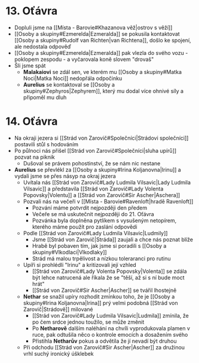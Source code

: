 # 13. Oťávra
- Dopluli jsme na [[Místa - Barovie#Khazanova věž|ostrov s věží]]
- [[Osoby a skupiny#Ezmerelda|Ezmeralda]] se pokusila kontaktovat [[Osoby a skupiny#Rudolf van Richten|van Richtena]], došlo ke spojení, ale nedostala odpověď
- [[Osoby a skupiny#Ezmerelda|Ezmeralda]] pak vlezla do svého vozu - poklopem zespodu - a vyčarovala koně slovem "drovaš"
- Šli jsme spát
	- **Malakaiovi** se zdál sen, ve kterém mu  [[Osoby a skupiny#Matka Noci|Matka Noci]] nedopřála odpočinku
	- **Aurelius** se kontaktoval se [[Osoby a skupiny#Zephyros|Zephyrem]], který mu dodal více ohnivé síly a připoměl mu dluh
# 14. Oťávra
 - Na okraji jezera si [[Strád von Zarovič#Společníci|Strádovi společníci]] postavili stůl s hodováním
 - Po půlnoci nás přišel [[Strád von Zarovič#Společníci|sluha upírů]] pozvat na piknik
	 - Dušoval se právem pohostinství, že se nám nic nestane
- **Aurelius** se převlékl za [[Osoby a skupiny#Irina Koljanovna|Irinu]] a vydali jsme se přes násyp na okraj jezera
	- Uvítala nás [[Strád von Zarovič#Lady Ludmila Vilsavic|Lady Ludmila Vilsavic]] a představila [[Strád von Zarovič#Lady Volenta Popovsky|Volentu]] a [[Strád von Zarovič#Sir Ascher|Aschera]]
	- Pozvali nás na večeři v [[Místa - Barovie#Ravenloft|hradě Ravenloft]]
		- Pozvání máme potvrdit nejpozději den předem
		- Večeře se má uskutečnit nejpozději do 21. Oťávra
		- Pozvánka byla doplněna pytlíkem s vysušeným netopírem, kterého máme použít pro zaslání odpovědi
	- Podle [[Strád von Zarovič#Lady Ludmila Vilsavic|Ludmily]]
		- Jsme [[Strád von Zarovič|Stráda]] zaujali a chce nás poznat blíže
		- Hrabě byl pobaven tím, jak jsme si poradili s [[Osoby a skupiny#Vlkodlaci|Vlkodlaky]]
		- Strád má malou trpělivost a nízkou toleraranci pro rutinu
	- Upíři si prohlédli "Irinu" a kritizovali její vzhled
		- [[Strád von Zarovič#Lady Volenta Popovsky|Volenta]] se zdála být lehce natrucená ale říkala že se "těší, až si s ní bude moct hrát"
		- [[Strád von Zarovič#Sir Ascher|Ascher]] se tvářil lhostejně
	- **Nethar** se snažil upíry rozhodit zmínkou toho, že je [[Osoby a skupiny#Irina Koljanovna|Irina]] prý velmi podobná [[Strád von Zarovič|Strádově]] milované
		- [[Strád von Zarovič#Lady Ludmila Vilsavic|Ludmila]] zmínila, že po čem srdce jednou toužilo, se může změnit
		- Po **Netharově** dalším naléhání na chvíli vyprodukovala plamen v ruce, pak odtušila něco o kontrole emocích a dosažením svého
		- Přistihla **Netharův** pokus a odvětila že jí nevadí být druhou
	- Při odchodu [[Strád von Zarovič#Sir Ascher|Ascher]] za družinou vrhl suchý ironický úšklebek